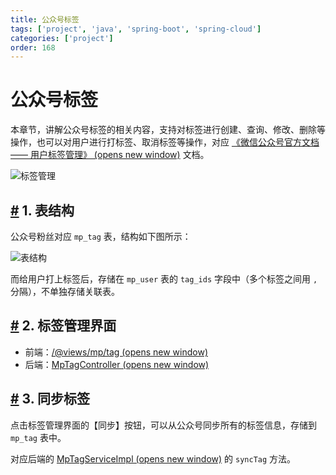 ```yaml
---
title: 公众号标签
tags: ['project', 'java', 'spring-boot', 'spring-cloud']
categories: ['project']
order: 168
---
```

# 公众号标签

本章节，讲解公众号标签的相关内容，支持对标签进行创建、查询、修改、删除等操作，也可以对用户进行打标签、取消标签等操作，对应 [《微信公众号官方文档 —— 用户标签管理》  (opens new window)](https://developers.weixin.qq.com/doc/offiaccount/User_Management/User_Tag_Management.html) 文档。

 ![标签管理](https://cloud.iocoder.cn/img/%E5%85%AC%E4%BC%97%E5%8F%B7%E6%89%8B%E5%86%8C/%E5%85%AC%E4%BC%97%E5%8F%B7%E6%A0%87%E7%AD%BE/%E7%95%8C%E9%9D%A2.png)

 ## [#](#_1-表结构) 1. 表结构

 公众号粉丝对应 `mp_tag` 表，结构如下图所示：

 ![表结构](https://cloud.iocoder.cn/img/%E5%85%AC%E4%BC%97%E5%8F%B7%E6%89%8B%E5%86%8C/%E5%85%AC%E4%BC%97%E5%8F%B7%E6%A0%87%E7%AD%BE/%E8%A1%A8%E7%BB%93%E6%9E%84.png)

 而给用户打上标签后，存储在 `mp_user` 表的 `tag_ids` 字段中（多个标签之间用 `,` 分隔），不单独存储关联表。

 ## [#](#_2-标签管理界面) 2. 标签管理界面

 * 前端：[/@views/mp/tag  (opens new window)](https://github.com/yudaocode/yudao-ui-admin-vue2/blob/master/src/views/mp/tag/index.vue)
* 后端：[MpTagController  (opens new window)](https://github.com/YunaiV/yudao-cloud/blob/master/yudao-module-mp/yudao-module-mp-biz/src/main/java/cn/iocoder/yudao/module/mp/controller/admin/tag/MpTagController.java)

 ## [#](#_3-同步标签) 3. 同步标签

 点击标签管理界面的【同步】按钮，可以从公众号同步所有的标签信息，存储到 `mp_tag` 表中。

 对应后端的 [MpTagServiceImpl  (opens new window)](https://github.com/YunaiV/yudao-cloud/blob/master/yudao-module-mp/yudao-module-mp-biz/src/main/java/cn/iocoder/yudao/module/mp/service/tag/MpTagServiceImpl.java#L124-L157) 的 `syncTag` 方法。

